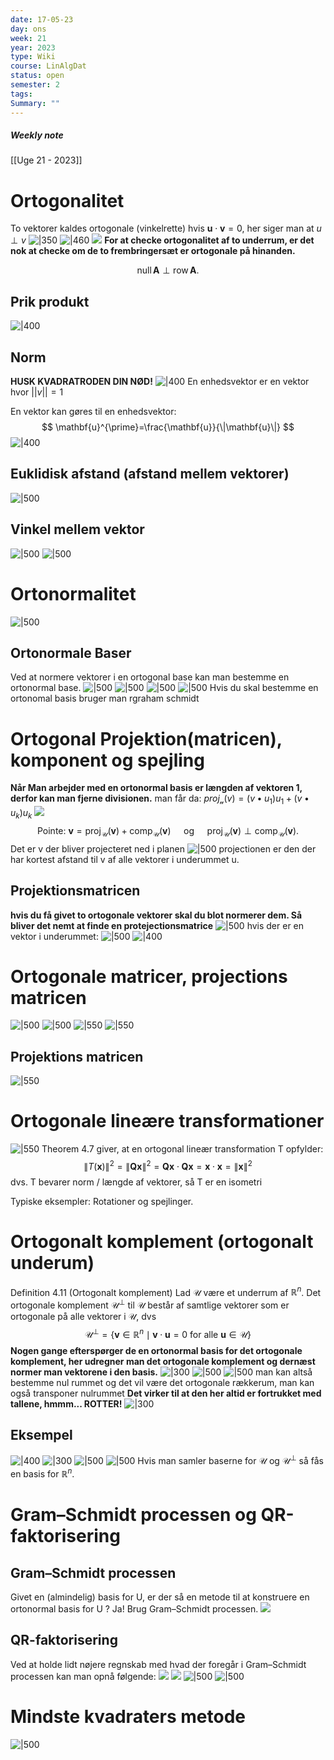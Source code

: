 ```yaml
---
date: 17-05-23
day: ons
week: 21
year: 2023
type: Wiki
course: LinAlgDat
status: open
semester: 2
tags:
Summary: ""
---
```

##### Weekly note
[[Uge 21 - 2023]]

# Ortogonalitet
To vektorer kaldes ortogonale  (vinkelrette) hvis $\mathbf{u} \cdot \mathbf{v}=0$, her siger man at $u \perp v$
![|350](https://i.imgur.com/onoi2a2.png)
![|460](https://i.imgur.com/pSu554M.png)
![](https://i.imgur.com/BGTAPI4.png)
**For at checke ortogonalitet af to underrum, er det nok at checke om de to frembringersæt er ortogonale på hinanden.**

$$
\operatorname{null} \mathbf{A} \perp \operatorname{row} \mathbf{A} \text {. }
$$
## Prik produkt
![|400](https://i.imgur.com/DGDi14m.png)
## Norm
**HUSK KVADRATRODEN DIN NØD!**
![|400](https://i.imgur.com/q39ArzK.png)
En enhedsvektor er en vektor hvor $||v||= 1$

En vektor kan gøres til en enhedsvektor:
$$
\mathbf{u}^{\prime}=\frac{\mathbf{u}}{\|\mathbf{u}\|}
$$
![|400](https://i.imgur.com/vvVyxgC.png)
## Euklidisk afstand (afstand mellem vektorer)
![|500](https://i.imgur.com/xHYNWpv.png)
## Vinkel mellem vektor
![|500](https://i.imgur.com/EXsCvq8.png)
![|500](https://i.imgur.com/wPfNl3V.png)

# Ortonormalitet
![|500](https://i.imgur.com/Uz7umvO.png)
## Ortonormale Baser
Ved at normere vektorer i en ortogonal base kan man bestemme en ortonormal base. 
![|500](https://i.imgur.com/UwkoJyx.png)
![|500](https://i.imgur.com/uHJkzln.png)
![|500](https://i.imgur.com/pPNOjej.png)
![|500](https://i.imgur.com/dooanW0.png)
Hvis du skal bestemme en ortonomal basis bruger man rgraham schmidt
# Ortogonal Projektion(matricen), komponent og spejling
**Når Man arbejder med en ortonormal basis er længden af vektoren 1, derfor kan man fjerne divisionen.** 
man får da:
$proj_\mathcal{u}(v)=(v \bullet u_{1})u_1+(v\bullet u_{k})u_k$
![](https://i.imgur.com/wSindBU.png)
$$
\text { Pointe: } \mathbf{v}=\operatorname{proj}_{\mathcal{U}}(\mathbf{v})+\operatorname{comp}_{\mathcal{U}}(\mathbf{v}) \quad \text { og } \quad \operatorname{proj}_{\mathcal{U}}(\mathbf{v}) \perp \operatorname{comp}_{\mathcal{U}}(\mathbf{v}) \text {. }
$$
Det er v der bliver projecteret ned i planen
![|500](https://i.imgur.com/e6Jc1LJ.png)
projectionen er den der har kortest afstand til v af alle vektorer i underummet u.
## Projektionsmatricen
**hvis du få givet to ortogonale vektorer skal du blot normerer dem. Så bliver det nemt at finde en protejectionsmatrice** 
![|500](https://i.imgur.com/uI4yyAZ.png)
hvis der er en vektor i underummet:
![|500](https://i.imgur.com/hCpqOpx.png)
![|400](https://i.imgur.com/XVRnpq1.png)
# Ortogonale matricer, projections matricen
![|500](https://i.imgur.com/zJLVGzW.png)
![|500](https://i.imgur.com/r0k6jIN.png)
![|550](https://i.imgur.com/mXE2fUM.png)
![|550](https://i.imgur.com/ygqJkle.png)
## Projektions matricen
![|550](https://i.imgur.com/5IdUcG7.png)
# Ortogonale lineære transformationer
![|550](https://i.imgur.com/tmrSTvq.png)
Theorem 4.7 giver, at en ortogonal lineær transformation T opfylder:
$$
\|T(\mathbf{x})\|^2=\|\mathbf{Q} \mathbf{x}\|^2=\mathbf{Q x} \cdot \mathbf{Q x}=\mathbf{x} \cdot \mathbf{x}=\|\mathbf{x}\|^2
$$
dvs. T bevarer norm / længde af vektorer, så T er en isometri

Typiske eksempler: Rotationer og spejlinger.
# Ortogonalt komplement (ortogonalt underum)
Definition 4.11 (Ortogonalt komplement)
Lad $\mathcal{U}$ være et underrum af $\mathbb{R}^n$. Det ortogonale komplement $\mathcal{U}^{\perp}$ til $\mathcal{U}$ består af samtlige vektorer som er ortogonale på alle vektorer i $\mathcal{U}$, dvs
$$
\mathcal{U}^{\perp}=\left\{\mathbf{v} \in \mathbb{R}^n \mid \mathbf{v} \cdot \mathbf{u}=0 \text { for alle } \mathbf{u} \in \mathcal{U}\right\}
$$
**Nogen gange efterspørger de en ortonormal basis for det ortogonale komplement, her udregner man det ortogonale komplement og dernæst normer man vektorene i den basis.**
![|300](https://i.imgur.com/JFqtFmx.png)
![|500](https://i.imgur.com/4TvRAKg.png)
![|500](https://i.imgur.com/nGQisn8.png)
man kan altså bestemme nul rummet og det vil være det ortogonale rækkerum, man kan også transponer nulrummet
**Det virker til at den her altid er fortrukket med tallene, hmmm... ROTTER!**
![|300](https://i.imgur.com/w95NYAD.png)
## Eksempel
![|400](https://i.imgur.com/9mSkx1t.png)
![|300](https://i.imgur.com/U7B2WkQ.png)
![|500](https://i.imgur.com/T9aa2Ef.png)
![|500](https://i.imgur.com/hg32pZk.png)
$\text { Hvis man samler baserne for } \mathcal{U} \text { og } \mathcal{U}^{\perp} \text { så fås en basis for } \mathbb{R}^n \text {. }$
# Gram–Schmidt processen og QR-faktorisering
## Gram–Schmidt processen
Givet en (almindelig) basis for U, er der så en metode til at konstruere en ortonormal basis for U ? Ja! Brug Gram–Schmidt processen.
![](https://i.imgur.com/CEf0TTq.png)
## QR-faktorisering
Ved at holde lidt nøjere regnskab med hvad der foregår i Gram–Schmidt processen kan man opnå følgende:
![](https://i.imgur.com/aYbFzSZ.png)
![](https://i.imgur.com/xrgNK0B.png)
![|500](https://i.imgur.com/xbFOdbi.png)
![|500](https://i.imgur.com/s5ix5Os.png)
# Mindste kvadraters metode
![|500](https://i.imgur.com/WzzgsKV.png)
